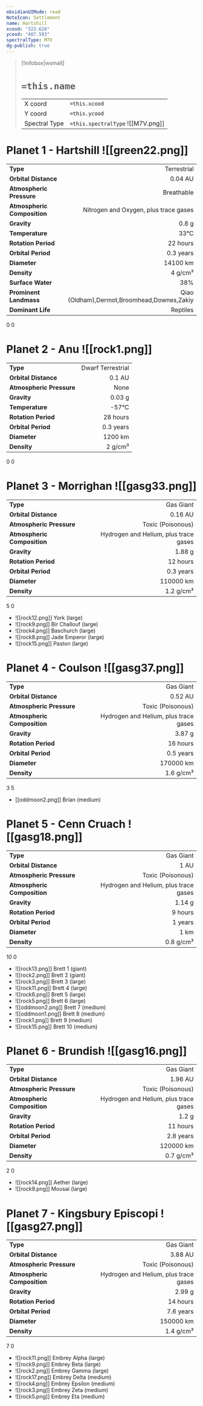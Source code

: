 ```yaml
---
obsidianUIMode: read
NoteIcon: Settlement
name: Hartshill
xcood: "323.626"
ycood: "407.593"
spectralType: M7V
dg-publish: true
---
```

> [!infobox|wsmall]
> # `=this.name`
> | | |
> | - | - |
> | X coord | `=this.xcood` |
> | Y coord| `=this.ycood` |
> | Spectral Type | `=this.spectralType` ![[M7V.png]] |

# Planet 1 - Hartshill ![[green22.png]]
|                             |                           |
| --------------------------- | -------------------------:|
| **Type**                    |             Terrestrial |
| **Orbital Distance**        |   0.04 AU |
| **Atmospheric Pressure**    |       Breathable |
| **Atmospheric Composition** |      Nitrogen and Oxygen, plus trace gases |
| **Gravity**                 |        0.8 g |
| **Temperature**             |    33°C |
| **Rotation Period**         |  22 hours |
| **Orbital Period** | 0.3 years |
| **Diameter**                |      14100 km | 
| **Density**                 |    4 g/cm³ |
| **Surface Water**           |           38% | 
| **Prominent Landmass**      |         Qiao (Oldham),Dermot,Broomhead,Downes,Zakiy | 
| **Dominant Life**           |         Reptiles |



0
0



# Planet 2 - Anu ![[rock1.png]]
|                             |                           |
| --------------------------- | -------------------------:|
| **Type**                    |             Dwarf Terrestrial |
| **Orbital Distance**        |   0.1 AU |
| **Atmospheric Pressure**    |       None |
| **Gravity**                 |        0.03 g |
| **Temperature**             |    -57°C |
| **Rotation Period**         |  28 hours |
| **Orbital Period** | 0.3 years |
| **Diameter**                |      1200 km | 
| **Density**                 |    2 g/cm³ |



0
0



# Planet 3 - Morrighan ![[gasg33.png]]
|                             |                           |
| --------------------------- | -------------------------:|
| **Type**                    |             Gas Giant |
| **Orbital Distance**        |   0.16 AU |
| **Atmospheric Pressure**    |       Toxic (Poisonous) |
| **Atmospheric Composition** |      Hydrogen and Helium, plus trace gases |
| **Gravity**                 |        1.88 g |
| **Rotation Period**         |  12 hours |
| **Orbital Period** | 0.3 years |
| **Diameter**                |      110000 km | 
| **Density**                 |    1.2 g/cm³ |



5
0

- ![[rock12.png]] York (large)
- ![[rock9.png]] Bir Challouf (large)
- ![[rock4.png]] Baschurch (large)
- ![[rock8.png]] Jade Emperor (large)
- ![[rock15.png]] Paston (large)


# Planet 4 - Coulson ![[gasg37.png]]
|                             |                           |
| --------------------------- | -------------------------:|
| **Type**                    |             Gas Giant |
| **Orbital Distance**        |   0.52 AU |
| **Atmospheric Pressure**    |       Toxic (Poisonous) |
| **Atmospheric Composition** |      Hydrogen and Helium, plus trace gases |
| **Gravity**                 |        3.87 g |
| **Rotation Period**         |  16 hours |
| **Orbital Period** | 0.5 years |
| **Diameter**                |      170000 km | 
| **Density**                 |    1.6 g/cm³ |



3
5

- [[oddmoon2.png]] Brían (medium)

# Planet 5 - Cenn Cruach ![[gasg18.png]]
|                             |                           |
| --------------------------- | -------------------------:|
| **Type**                    |             Gas Giant |
| **Orbital Distance**        |   1 AU |
| **Atmospheric Pressure**    |       Toxic (Poisonous) |
| **Atmospheric Composition** |      Hydrogen and Helium, plus trace gases |
| **Gravity**                 |        1.14 g |
| **Rotation Period**         |  9 hours |
| **Orbital Period** | 1 years |
| **Diameter**                |      1 km | 
| **Density**                 |    0.8 g/cm³ |



10
0

- ![[rock13.png]] Brett 1 (giant)
- ![[rock2.png]] Brett 2 (giant)
- ![[rock3.png]] Brett 3 (large)
- ![[rock11.png]] Brett 4 (large)
- ![[rock6.png]] Brett 5 (large)
- ![[rock5.png]] Brett 6 (large)
- ![[oddmoon2.png]] Brett 7 (medium)
- ![[oddmoon1.png]] Brett 8 (medium)
- ![[rock1.png]] Brett 9 (medium)
- ![[rock15.png]] Brett 10 (medium)


# Planet 6 - Brundish ![[gasg16.png]]
|                             |                           |
| --------------------------- | -------------------------:|
| **Type**                    |             Gas Giant |
| **Orbital Distance**        |   1.96 AU |
| **Atmospheric Pressure**    |       Toxic (Poisonous) |
| **Atmospheric Composition** |      Hydrogen and Helium, plus trace gases |
| **Gravity**                 |        1.2 g |
| **Rotation Period**         |  11 hours |
| **Orbital Period** | 2.8 years |
| **Diameter**                |      120000 km | 
| **Density**                 |    0.7 g/cm³ |



2
0

- ![[rock14.png]] Aether (large)
- ![[rock9.png]] Mousai (large)


# Planet 7 - Kingsbury Episcopi ![[gasg27.png]]
|                             |                           |
| --------------------------- | -------------------------:|
| **Type**                    |             Gas Giant |
| **Orbital Distance**        |   3.88 AU |
| **Atmospheric Pressure**    |       Toxic (Poisonous) |
| **Atmospheric Composition** |      Hydrogen and Helium, plus trace gases |
| **Gravity**                 |        2.99 g |
| **Rotation Period**         |  14 hours |
| **Orbital Period** | 7.6 years |
| **Diameter**                |      150000 km | 
| **Density**                 |    1.4 g/cm³ |



7
0

- ![[rock11.png]] Embrey Alpha (large)
- ![[rock9.png]] Embrey Beta (large)
- ![[rock2.png]] Embrey Gamma (large)
- ![[rock17.png]] Embrey Delta (medium)
- ![[rock4.png]] Embrey Epsilon (medium)
- ![[rock3.png]] Embrey Zeta (medium)
- ![[rock5.png]] Embrey Eta (medium)


